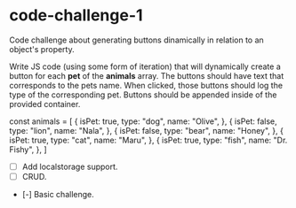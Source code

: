 # code-challenge-1
Code challenge about generating buttons dinamically in relation to an object's property.


 Write JS code (using some form of iteration) that will dynamically
 create a button for each **pet** of the **animals** array. The buttons should
 have text that corresponds to the pets name. When clicked, those buttons
 should log the type of the corresponding pet. Buttons should be appended
 inside of the provided container.

 const animals = [
	{
		isPet: true,
		type: "dog",
		name: "Olive",
	},
	{
		isPet: false,
		type: "lion",
		name: "Nala",
	},
	{
		isPet: false,
		type: "bear",
		name: "Honey",
	},
	{
		isPet: true,
		type: "cat",
		name: "Maru",
	},
	{
		isPet: true,
		type: "fish",
		name: "Dr. Fishy",
	},
]

 - [ ] Add localstorage support.
 - [ ] CRUD.
 - [-] Basic challenge.